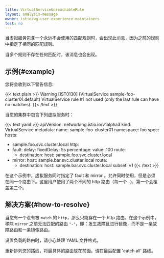 ```yaml
---
title: VirtualServiceUnreachableRule
layout: analysis-message
owner: istio/wg-user-experience-maintainers
test: no
---
```


当虚拟服务包含一个永远不会使用的匹配规则时，会出现此消息，因为之前的规则中指定了相同的匹配规则。

当多个规则不存在任何匹配时，该消息也会出现。

## 示例{#example}

您将会收到以下警告信息:

{{< text plain >}}
Warning [IST0130] (VirtualService sample-foo-cluster01.default) VirtualService rule #1 not used (only the last rule can have no matches).
{{< /text >}}

当您的集群中包含下列虚拟服务时：

{{< text yaml >}}
apiVersion: networking.istio.io/v1alpha3
kind: VirtualService
metadata:
  name: sample-foo-cluster01
  namespace: foo
spec:
  hosts:
  - sample.foo.svc.cluster.local
  http:
  - fault:
      delay:
        fixedDelay: 5s
        percentage:
          value: 100
    route:
    - destination:
        host: sample.foo.svc.cluster.local
  - mirror:
      host: sample.bar.svc.cluster.local
    route:
    - destination:
        host: sample.bar.svc.cluster.local
        subset: v1
{{< /text >}}

在这个示例中，虚拟服务同时指定了 fault 和 mirror 。允许同时使用，但是必须在同一个路由下。这里用户使用了两个不同的 http 路由（每一个 `-`)，第一个会覆盖第二个。

## 解决方案{#how-to-resolve}

当您有一个没有被 `match` 的 `http`，那么只能存在一个 http 路由。在这个示例中，移除 `mirror` 之前无法匹配的路由 `"-"`，即：发生故障且进行镜像，而不是一条故障路由和一条镜像路由。

设置负载的路由时，请小心处理 YAML 文件格式。

重新排列您的路线，将最具体的路由放在前面。请在最后配置 'catch all' 路线。
